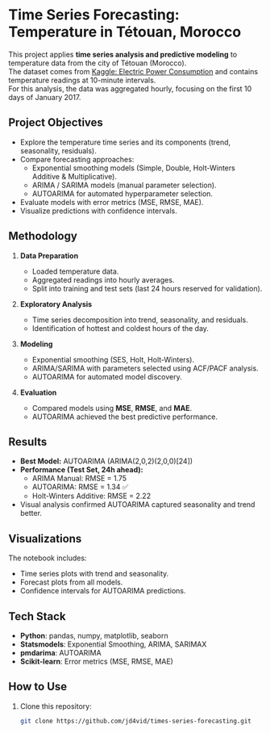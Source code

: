# Time Series Forecasting: Temperature in Tétouan, Morocco

This project applies **time series analysis and predictive modeling** to temperature data from the city of Tétouan (Morocco).  
The dataset comes from [Kaggle: Electric Power Consumption](https://www.kaggle.com/datasets/fedesoriano/electric-power-consumption) and contains temperature readings at 10-minute intervals.  
For this analysis, the data was aggregated hourly, focusing on the first 10 days of January 2017.

## Project Objectives
- Explore the temperature time series and its components (trend, seasonality, residuals).
- Compare forecasting approaches:
  - Exponential smoothing models (Simple, Double, Holt-Winters Additive & Multiplicative).
  - ARIMA / SARIMA models (manual parameter selection).
  - AUTOARIMA for automated hyperparameter selection.
- Evaluate models with error metrics (MSE, RMSE, MAE).
- Visualize predictions with confidence intervals.

## Methodology
1. **Data Preparation**
   - Loaded temperature data.
   - Aggregated readings into hourly averages.
   - Split into training and test sets (last 24 hours reserved for validation).

2. **Exploratory Analysis**
   - Time series decomposition into trend, seasonality, and residuals.
   - Identification of hottest and coldest hours of the day.

3. **Modeling**
   - Exponential smoothing (SES, Holt, Holt-Winters).
   - ARIMA/SARIMA with parameters selected using ACF/PACF analysis.
   - AUTOARIMA for automated model discovery.

4. **Evaluation**
   - Compared models using **MSE**, **RMSE**, and **MAE**.
   - AUTOARIMA achieved the best predictive performance.

## Results
- **Best Model:** AUTOARIMA (ARIMA(2,0,2)(2,0,0)[24])
- **Performance (Test Set, 24h ahead):**
  - ARIMA Manual: RMSE = 1.75
  - AUTOARIMA: RMSE = 1.34 ✅
  - Holt-Winters Additive: RMSE = 2.22
- Visual analysis confirmed AUTOARIMA captured seasonality and trend better.

## Visualizations
The notebook includes:
- Time series plots with trend and seasonality.
- Forecast plots from all models.
- Confidence intervals for AUTOARIMA predictions.

## Tech Stack
- **Python**: pandas, numpy, matplotlib, seaborn
- **Statsmodels**: Exponential Smoothing, ARIMA, SARIMAX
- **pmdarima**: AUTOARIMA
- **Scikit-learn**: Error metrics (MSE, RMSE, MAE)

## How to Use
1. Clone this repository:
   ```bash
   git clone https://github.com/jd4vid/times-series-forecasting.git
